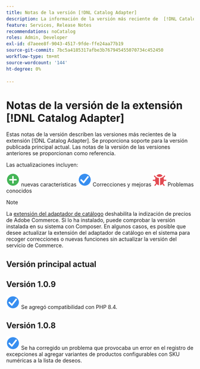 ```yaml
---
title: Notas de la versión [!DNL Catalog Adapter]
description: La información de la versión más reciente de  [!DNL Catalog Adapter]  para Adobe Commerce.
feature: Services, Release Notes
recommendations: noCatalog
roles: Admin, Developer
exl-id: d7aeee8f-9043-4517-9fde-ffe24aa77b19
source-git-commit: 7bc5a4185317afbe3b767945455070734c452450
workflow-type: tm+mt
source-wordcount: '144'
ht-degree: 0%

---
```


# Notas de la versión de la extensión [!DNL Catalog Adapter]

Estas notas de la versión describen las versiones más recientes de la extensión [!DNL Catalog Adapter]. Se proporciona soporte para la versión publicada principal actual. Las notas de la versión de las versiones anteriores se proporcionan como referencia.

Las actualizaciones incluyen:

![Nuevas](../assets/new.svg) nuevas características
![Corrección](../assets/fix.svg) Correcciones y mejoras
![Error](../assets/bug.svg) Problemas conocidos


>[!NOTE]
>
>La [extensión del adaptador de catálogo](catalog-adapter.md) deshabilita la indización de precios de Adobe Commerce. Si lo ha instalado, puede comprobar la versión instalada en su sistema con Composer. En algunos casos, es posible que desee actualizar la extensión del adaptador de catálogo en el sistema para recoger correcciones o nuevas funciones sin actualizar la versión del servicio de Commerce.

## Versión principal actual

## Versión 1.0.9

![Corrección](../assets/fix.svg) Se agregó compatibilidad con PHP 8.4. <!--MDEE-941-->

## Versión 1.0.8

![Corrección](../assets/fix.svg) Se ha corregido un problema que provocaba un error en el registro de excepciones al agregar variantes de productos configurables con SKU numéricas a la lista de deseos. <!--MDEE-876-->
